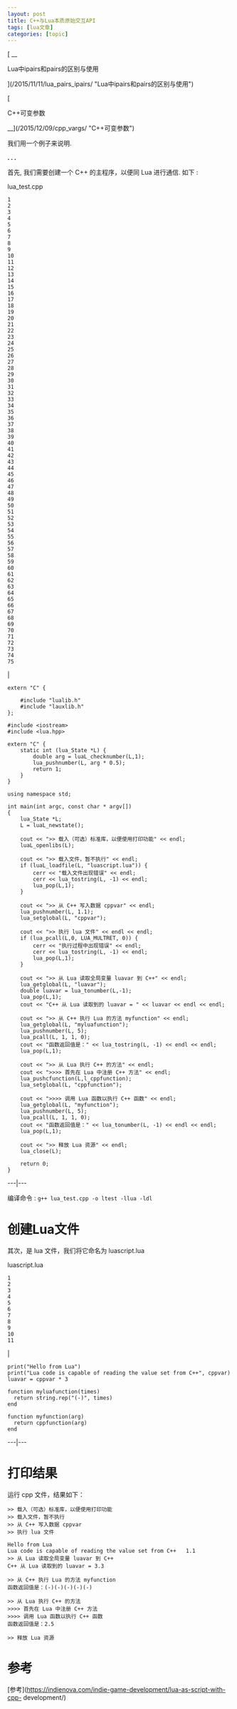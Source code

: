 ```yaml
---
layout: post
title: C++与Lua本质原始交互API 
tags: [lua文章]
categories: [topic]
---
```

[ __

Lua中ipairs和pairs的区别与使用

](/2015/11/11/lua_pairs_ipairs/ "Lua中ipairs和pairs的区别与使用")

[

C++可变参数

__](/2015/12/09/cpp_vargs/ "C++可变参数")

我们用一个例子来说明.

**. . .**

首先, 我们需要创建一个 C++ 的主程序，以便同 Lua 进行通信. 如下 :

lua_test.cpp

    
    
    1  
    2  
    3  
    4  
    5  
    6  
    7  
    8  
    9  
    10  
    11  
    12  
    13  
    14  
    15  
    16  
    17  
    18  
    19  
    20  
    21  
    22  
    23  
    24  
    25  
    26  
    27  
    28  
    29  
    30  
    31  
    32  
    33  
    34  
    35  
    36  
    37  
    38  
    39  
    40  
    41  
    42  
    43  
    44  
    45  
    46  
    47  
    48  
    49  
    50  
    51  
    52  
    53  
    54  
    55  
    56  
    57  
    58  
    59  
    60  
    61  
    62  
    63  
    64  
    65  
    66  
    67  
    68  
    69  
    70  
    71  
    72  
    73  
    74  
    75  
    

|

    
    
    extern "C" {   
          
        #include "lualib.h"  
        #include "lauxlib.h"  
    };    
      
    #include <iostream>  
    #include <lua.hpp>  
      
    extern "C" {  
        static int (lua_State *L) {  
            double arg = luaL_checknumber(L,1);  
            lua_pushnumber(L, arg * 0.5);  
            return 1;  
        }  
    }  
      
    using namespace std;  
      
    int main(int argc, const char * argv[])  
    {  
        lua_State *L;  
        L = luaL_newstate();  
          
        cout << ">> 载入（可选）标准库，以便使用打印功能" << endl;  
        luaL_openlibs(L);  
      
        cout << ">> 载入文件，暂不执行" << endl;  
        if (luaL_loadfile(L, "luascript.lua")) {  
            cerr << "载入文件出现错误" << endl;  
            cerr << lua_tostring(L, -1) << endl;  
            lua_pop(L,1);  
        }  
      
        cout << ">> 从 C++ 写入数据 cppvar" << endl;  
        lua_pushnumber(L, 1.1);  
        lua_setglobal(L, "cppvar");  
      
        cout << ">> 执行 lua 文件" << endl << endl;  
        if (lua_pcall(L,0, LUA_MULTRET, 0)) {  
            cerr << "执行过程中出现错误" << endl;  
            cerr << lua_tostring(L, -1) << endl;  
            lua_pop(L,1);  
        }  
      
        cout << ">> 从 Lua 读取全局变量 luavar 到 C++" << endl;  
        lua_getglobal(L, "luavar");  
        double luavar = lua_tonumber(L,-1);  
        lua_pop(L,1);  
        cout << "C++ 从 Lua 读取到的 luavar = " << luavar << endl << endl;  
      
        cout << ">> 从 C++ 执行 Lua 的方法 myfunction" << endl;  
        lua_getglobal(L, "myluafunction");  
        lua_pushnumber(L, 5);  
        lua_pcall(L, 1, 1, 0);  
        cout << "函数返回值是：" << lua_tostring(L, -1) << endl << endl;  
        lua_pop(L,1);  
      
        cout << ">> 从 Lua 执行 C++ 的方法" << endl;  
        cout << ">>>> 首先在 Lua 中注册 C++ 方法" << endl;  
        lua_pushcfunction(L,l_cppfunction);  
        lua_setglobal(L, "cppfunction");  
      
        cout << ">>>> 调用 Lua 函数以执行 C++ 函数" << endl;  
        lua_getglobal(L, "myfunction");  
        lua_pushnumber(L, 5);  
        lua_pcall(L, 1, 1, 0);  
        cout << "函数返回值是：" << lua_tonumber(L, -1) << endl << endl;  
        lua_pop(L,1);  
      
        cout << ">> 释放 Lua 资源" << endl;  
        lua_close(L);  
      
        return 0;  
    }  
      
  
---|---  
  
编译命令 : `g++ lua_test.cpp -o ltest -llua -ldl`

# 创建Lua文件

其次，是 lua 文件，我们将它命名为 luascript.lua

luascript.lua

    
    
    1  
    2  
    3  
    4  
    5  
    6  
    7  
    8  
    9  
    10  
    11  
    

|

    
    
    print("Hello from Lua")  
    print("Lua code is capable of reading the value set from C++", cppvar)  
    luavar = cppvar * 3  
      
    function myluafunction(times)  
      return string.rep("(-)", times)  
    end  
      
    function myfunction(arg)  
      return cppfunction(arg)  
    end  
      
  
---|---  
  
# 打印结果

运行 cpp 文件，结果如下：

    
    
    >> 载入（可选）标准库，以便使用打印功能
    >> 载入文件，暂不执行
    >> 从 C++ 写入数据 cppvar
    >> 执行 lua 文件
    
    Hello from Lua
    Lua code is capable of reading the value set from C++   1.1
    >> 从 Lua 读取全局变量 luavar 到 C++
    C++ 从 Lua 读取到的 luavar = 3.3
    
    >> 从 C++ 执行 Lua 的方法 myfunction
    函数返回值是：(-)(-)(-)(-)(-)
    
    >> 从 Lua 执行 C++ 的方法
    >>>> 首先在 Lua 中注册 C++ 方法
    >>>> 调用 Lua 函数以执行 C++ 函数
    函数返回值是：2.5
    
    >> 释放 Lua 资源
    

# 参考

[参考](https://indienova.com/indie-game-development/lua-as-script-with-cpp-
development/)